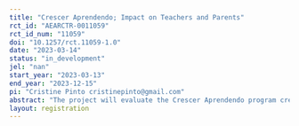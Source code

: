 ```yaml
---
title: "Crescer Aprendendo; Impact on Teachers and Parents"
rct_id: "AEARCTR-0011059"
rct_id_num: "11059"
doi: "10.1257/rct.11059-1.0"
date: "2023-03-14"
status: "in_development"
jel: "nan"
start_year: "2023-03-13"
end_year: "2023-12-15"
pi: "Cristine Pinto cristinepinto@gmail.com"
abstract: "The project will evaluate the Crescer Aprendendo program created and developed by the United Way NGO. It is an early-childhood intervention that teaches parents and teachers important tools to foment children's cognitive and socio-emotional skills. We plan to conduct a pilot randomized control trial to investigate whether the program is capable of changing teachers' and parents' beliefs toward the relevance of the quality the parents spend with their children during early childhood.. Moreover, we plan to analyze whether the program changes parents' time invested in activities to develop kids' abilities. The evaluation will focus four to five year-old children. We developed specific questionnaires to elicit the beliefs and to gather data on parents' time use. The evaluation will be conducted in 20 preschools in Sobral, a municipality in Ceará State in Brazil. We plan to conduct baseline and end line field works at the beginning and the end of 2023 school year, respectively. Ten schools will be randomly selected to implement the program for seven months in 2023. We plan to randomly select two classes in each school and interview the teachers and three parents of children in each class. In the end, we will have a sample of 40 teachers and  120 parents.  "
layout: registration
---
```


